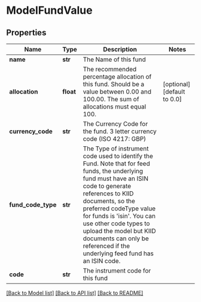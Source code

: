 # ModelFundValue

## Properties
Name | Type | Description | Notes
------------ | ------------- | ------------- | -------------
**name** | **str** | The Name of this fund | 
**allocation** | **float** | The recommended percentage allocation of this fund. Should be a value between 0.00 and 100.00. The sum of allocations must equal 100. | [optional] [default to 0.0]
**currency_code** | **str** | The Currency Code for the fund. 3 letter currency code (ISO 4217: GBP) | 
**fund_code_type** | **str** | The Type of instrument code used to identify the Fund.  Note that for feed funds, the underlying fund must have an ISIN code to generate references to KIID documents,  so the preferred codeType value for funds is &#x27;isin&#x27;.  You can use other code types to upload the model but KIID documents can only be referenced if the underlying feed fund has an ISIN code. | 
**code** | **str** | The instrument code for this fund | 

[[Back to Model list]](../README.md#documentation-for-models) [[Back to API list]](../README.md#documentation-for-api-endpoints) [[Back to README]](../README.md)


